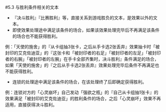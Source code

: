 #5.3        与胜利条件相关的文本
* 『决斗胜利』『比赛胜利』等，直接关系到游戏胜负的文本，是效果以外的文本。
* 即使效果处理途中满足该条件的场合，如果该效果处理完毕后不再满足该条件的场合也不能获得胜利。

例：「天使的施舍」的『从卡组抽3张卡，之后从手卡选2张丢弃』效果抽卡时「被封印的艾克佐迪亚」的『这张卡和「被封印者的右足」「被封印者的左足」「被封印者的右腕」「被封印者的左腕」在手卡全部齐集时，决斗胜利』条件满足的场合，如果「天使的施舍」的『之后从手卡选2张丢弃』效果处理完毕后条件不再满足也不能获得胜利。
* 连锁的处理途中满足该条件的场合，在该处理终了后即确定获得胜利。

例：连锁对方的「心灵崩坏」自己发动「强欲之瓶」的『自己从卡组抽1张卡』的效果满足「被封印的艾克佐迪亚」的胜利条件的场合，之后「心灵崩坏」效果不再适用，直接获得决斗胜利。
